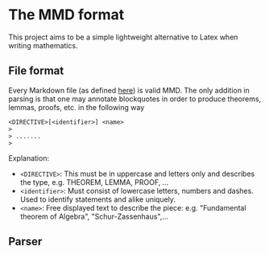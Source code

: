 # The MMD format

This project aims to be a simple lightweight alternative to Latex when writing
mathematics.


## File format

Every Markdown file (as defined [here](https://daringfireball.net/projects/markdown/syntax))
is valid MMD.
The only addition in parsing is that one may annotate blockquotes in order to 
produce theorems, lemmas, proofs, etc. in the following way
```
<DIRECTIVE>[<identifier>] <name>
>
> .......
>
```

Explanation:
  - `<DIRECTIVE>`: This must be in uppercase and letters only and describes the 
    type, e.g. THEOREM, LEMMA, PROOF, ...
  - `<identifier>`: Must consist of lowercase letters, numbers and dashes. Used
    to identify statements and alike uniquely.
  - `<name>`: Free displayed text to describe the piece: 
    e.g. "Fundamental theorem of Algebra", "Schur-Zassenhaus",...

## Parser
